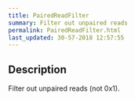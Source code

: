 ```yaml
---
title: PairedReadFilter
summary: Filter out unpaired reads
permalink: PairedReadFilter.html
last_updated: 30-57-2018 12:57:55
---
```



## Description

Filter out unpaired reads (not 0x1).

